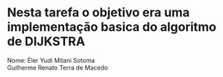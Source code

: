 # Nesta tarefa o objetivo era uma implementação basica do algoritmo de DIJKSTRA
Nome: Éler Yudi Mitani Sotoma  
      Guilherme Renato Terra de Macedo